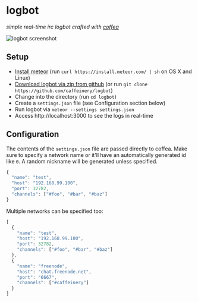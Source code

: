 # logbot

_simple real-time irc logbot crafted with [coffea](https://github.com/caffeinery/coffea/)_

![logbot screenshot](https://i.imgur.com/snlTV3s.png)

## Setup

 * [Install meteor](https://www.meteor.com/install) (run `curl https://install.meteor.com/ | sh` on OS X and Linux)
 * [Download logbot via zip from github](https://github.com/caffeinery/logbot/archive/master.zip) (or run `git clone https://github.com/caffeinery/logbot`)
 * Change into the directory (run `cd logbot`)
 * Create a `settings.json` file (see Configuration section below)
 * Run logbot via `meteor --settings settings.json`
 * Access http://localhost:3000 to see the logs in real-time

## Configuration

The contents of the `settings.json` file are passed directly to coffea. Make sure to specify a network name or it'll have an automatically generated id like `0`. A random nickname will be generated unless specified.

```javascript
{
  "name": "test",
  "host": "192.168.99.100",
  "port": 32782,
  "channels": ["#foo", "#bar", "#baz"]
}
```

Multiple networks can be specified too:

```javascript
[
  {
    "name": "test",
    "host": "192.168.99.100",
    "port": 32782,
    "channels": ["#foo", "#bar", "#baz"]
  },
  {
    "name": "freenode",
    "host": "chat.freenode.net",
    "port": "6667",
    "channels": ["#caffeinery"]
  }
]
```
